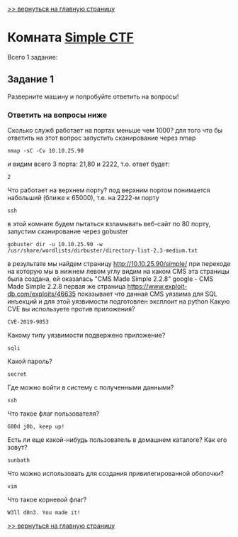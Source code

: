 [>> вернуться на главную страницу](https://github.com/BEPb/tryhackme/blob/master/README.md)

# Комната [Simple CTF](https://tryhackme.com/r/room/easyctf) 

Всего 1 задание:
## Задание 1
Разверните машину и попробуйте ответить на вопросы!
### Ответить на вопросы ниже

Сколько служб работает на портах меньше чем 1000?
для того что бы ответить на этот вопрос запустить сканирование через nmap
```commandline
nmap -sC -Cv 10.10.25.90
```
и видим всего 3 порта: 21,80 и 2222, т.о. ответ будет:
```commandline
2
```
Что работает на верхнем порту? под верхним портом понимается набольший (ближе к 65000), т.е. на 2222-м порту
```commandline
ssh
```
в этой комнате будем пытаться взламывать веб-сайт по 80 порту, запустим сканирование через gobuster
```commandline
gobuster dir -u 10.10.25.90 -w /usr/share/wordlists/dirbuster/directory-list-2.3-medium.txt
```
в результате мы найдем страницу http://10.10.25.90/simple/ при переходе на которую мы в нижнем левом углу видим на 
каком CMS эта страницы была создана, ей оказалась "CMS Made Simple 2.2.8"
google - CMS Made Simple 2.2.8 первая же страница https://www.exploit-db.com/exploits/46635 показывает что данная 
CMS уязвима для SQL инъекций и для этой уязвимости подготовлен эксплоит на python
Какую CVE вы используете против приложения?
```commandline
CVE-2019-9053
```
Какому типу уязвимости подвержено приложение?
```commandline
sqli
```
Какой пароль?
```commandline
secret
```
Где можно войти в систему с полученными данными?
```commandline
ssh
```
Что такое флаг пользователя?
```commandline
G00d j0b, keep up!
```
Есть ли еще какой-нибудь пользователь в домашнем каталоге? Как его зовут?
```commandline
sunbath
```
Что можно использовать для создания привилегированной оболочки?
```commandline
vim
```
Что такое корневой флаг?
```commandline
W3ll d0n3. You made it!
```

[>> вернуться на главную страницу](https://github.com/BEPb/tryhackme/blob/master/README.md)
